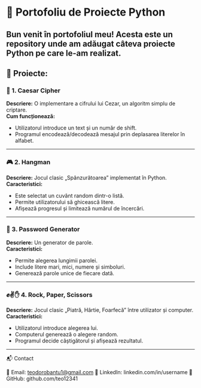 # 🐍 Portofoliu de Proiecte Python  

Bun venit în portofoliul meu! Acesta este un repository unde am adăugat câteva proiecte Python pe care le-am realizat.
---

## 📌 Proiecte:
### 🔐 1. Caesar Cipher  
**Descriere:** O implementare a cifrului lui Cezar, un algoritm simplu de criptare.  
**Cum funcționează:**  
- Utilizatorul introduce un text și un număr de shift.  
- Programul encodează/decodează mesajul prin deplasarea literelor în alfabet.  


---

### 🎮 2. Hangman  
**Descriere:** Jocul clasic „Spânzurătoarea” implementat în Python.  
**Caracteristici:**  
- Este selectat un cuvânt random dintr-o listă.  
- Permite utilizatorului să ghicească litere.  
- Afișează progresul și limitează numărul de încercări.
  

---

### 🔑 3. Password Generator  
**Descriere:** Un generator de parole.  
**Caracteristici:**  
- Permite alegerea lungimii parolei.  
- Include litere mari, mici, numere și simboluri.  
- Generează parole unice de fiecare dată.  


---

### ✊✌✋ 4. Rock, Paper, Scissors  
**Descriere:** Jocul clasic „Piatră, Hârtie, Foarfecă” între utilizator și computer.  
**Caracteristici:**  
- Utilizatorul introduce alegerea lui.  
- Computerul generează o alegere random.  
- Programul decide câștigătorul și afișează rezultatul.  


---

📬 Contact

📧 Email: teodorobantu1@gmail.com
💼 LinkedIn: linkedin.com/in/username
🐙 GitHub: github.com/teo12341
